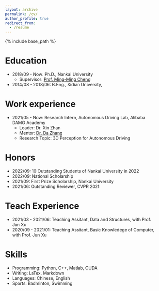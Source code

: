 ```yaml
---
layout: archive
permalink: /cv/
author_profile: true
redirect_from:
  - /resume
---
```


{% include base_path %}

Education
======
* 2018/09 - Now: Ph.D., Nankai University
  * Supervisor: [Prof. Ming-Ming Cheng](https://mmcheng.net/cmm)
* 2014/08 - 2018/06: B.Eng., Xidian University, 

Work experience
======
* 2021/05 - Now: Research Intern, Autonomous Driving Lab, Alibaba DAMO Academy
  * Leader: Dr. Xin Zhan
  * Mentor: [Dr. Da Zhang](https://dazhang-cv.github.io/)
  * Research Topic: 3D Perception for Autonomous Driving

Honors
=====
* 2022/09: 10 Outstanding Students of Nankai University in 2022
* 2022/09: National Scholarship
* 2021/09: First Prize Scholarship, Nankai University
* 2021/06: Outstanding Reviewer, CVPR 2021

Teach Experience
======
* 2021/03 - 2021/06: Teaching Assitant, Data and Structures, with Prof. Jun Xu
* 2020/09 - 2021/01: Teaching Assitant, Basic Knowledege of Computer, with Prof. Jun Xu

Skills
======
* Programming: Python, C++, Matlab, CUDA
* Writing: LaTex, Markdown
* Languages: Chinese, English
* Sports: Badminton, Swimming

